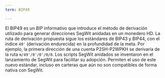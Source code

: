 ```yaml
---
term: BIP49

---
```

El BIP49 es un BIP informativo que introduce el método de derivación utilizado para generar direcciones SegWit anidadas en un monedero HD. La ruta de derivación propuesta sigue los estándares de BIP43 y BIP44, con el índice `49'` (derivación endurecida) en la profundidad de la meta. Por ejemplo, la primera dirección de una cuenta P2SH-P2WPKH se derivaría de la ruta `m/49'/0'/0'/0/0`. Los scripts SegWit anidados se inventaron en el lanzamiento de SegWit para facilitar su adopción. Permiten el uso de este nuevo estándar, incluso en carteras que aún no son compatibles de forma nativa con SegWit.